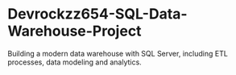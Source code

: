 # Devrockzz654-SQL-Data-Warehouse-Project
Building a modern data warehouse with SQL Server, including ETL processes, data modeling and analytics.
